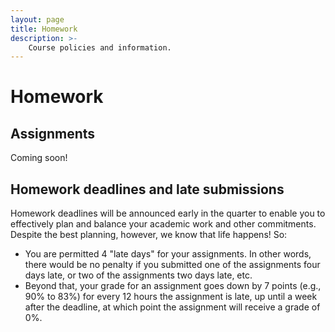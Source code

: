 ```yaml
---
layout: page
title: Homework
description: >-
    Course policies and information.
---
```


# Homework

## Assignments
Coming soon!

## Homework deadlines and late submissions

Homework deadlines will be announced early in the quarter to enable you to effectively plan and balance your academic work and other commitments. Despite the best planning, however, we know that life happens! So:

- You are permitted 4 "late days" for your assignments. In other words, there would be no penalty if you submitted one of the assignments four days late, or two of the assignments two days late, etc.
- Beyond that, your grade for an assignment goes down by 7 points (e.g., 90% to 83%) for every 12 hours the assignment is late, up until a week after the deadline, at which point the assignment will receive a grade of 0%.
